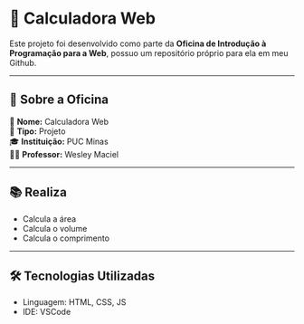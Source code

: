 # 🧮 Calculadora Web

Este projeto foi desenvolvido como parte da **Oficina de Introdução à Programação para a Web**, possuo um repositório próprio para ela em meu Github.

---

## 📘 Sobre a Oficina

📌 **Nome:** Calculadora Web  
🏫 **Tipo:** Projeto  
🎓 **Instituição:** PUC Minas  
👨‍🏫 **Professor:** Wesley Maciel    

---

## 📚 Realiza

- Calcula a área
- Calcula o volume
- Calcula o comprimento

---

## 🛠️ Tecnologias Utilizadas

- Linguagem: HTML, CSS, JS
- IDE: VSCode
